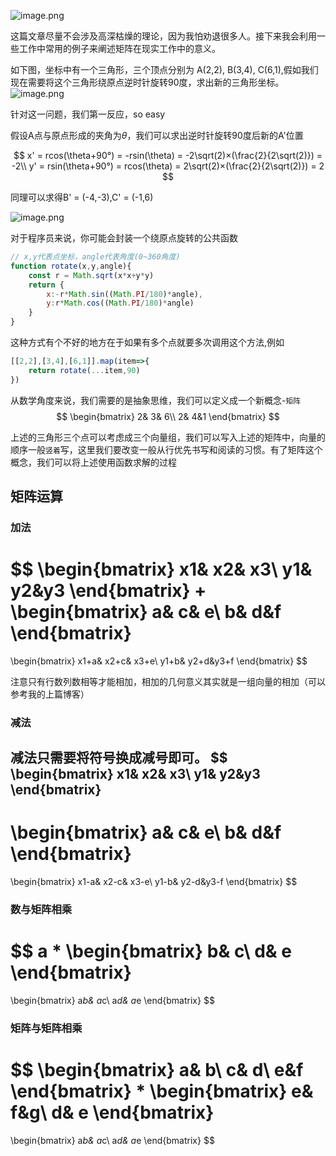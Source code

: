 ![image.png](https://p6-juejin.byteimg.com/tos-cn-i-k3u1fbpfcp/ac2df8b598e24be2ab3087f466cbea75~tplv-k3u1fbpfcp-watermark.image?)

这篇文章尽量不会涉及高深枯燥的理论，因为我怕劝退很多人。接下来我会利用一些工作中常用的例子来阐述矩阵在现实工作中的意义。

如下图，坐标中有一个三角形，三个顶点分别为 A(2,2), B(3,4), C(6,1),假如我们现在需要将这个三角形绕原点逆时针旋转90度，求出新的三角形坐标。
![image.png](https://p6-juejin.byteimg.com/tos-cn-i-k3u1fbpfcp/ca6ff74ee5b547eeb415b87baa62bd5e~tplv-k3u1fbpfcp-watermark.image?)

针对这一问题，我们第一反应，so easy

假设A点与原点形成的夹角为$\theta$，我们可以求出逆时针旋转90度后新的A'位置

$$
x' = rcos(\theta+90°) = -rsin(\theta) = -2\sqrt(2)×(\frac{2}{2\sqrt(2)}) = -2\\
y' = rsin(\theta+90°) = rcos(\theta) = 2\sqrt(2)×(\frac{2}{2\sqrt(2)}) = 2
$$

同理可以求得B' = (-4,-3),C' = (-1,6)

![image.png](https://p9-juejin.byteimg.com/tos-cn-i-k3u1fbpfcp/ee6cd1753a8e4120b0a61b62d09c0e35~tplv-k3u1fbpfcp-watermark.image?)


对于程序员来说，你可能会封装一个绕原点旋转的公共函数

```js
// x,y代表点坐标，angle代表角度(0~360角度)
function rotate(x,y,angle){
    const r = Math.sqrt(x*x+y*y)
    return {
        x:-r*Math.sin((Math.PI/180)*angle),
        y:r*Math.cos((Math.PI/180)*angle)
    }
}
```
这种方式有个不好的地方在于如果有多个点就要多次调用这个方法,例如
```js
[[2,2],[3,4],[6,1]].map(item=>{
    return rotate(...item,90)
})
```
从数学角度来说，我们需要的是抽象思维，我们可以定义成一个新概念-`矩阵`
$$
\begin{bmatrix}
  2&  3& 6\\
  2&  4&1
\end{bmatrix}
$$

上述的三角形三个点可以考虑成三个向量组，我们可以写入上述的矩阵中，向量的顺序一般`竖着`写，这里我们要改变一般从行优先书写和阅读的习惯。有了矩阵这个概念，我们可以将上述使用函数求解的过程

## 矩阵运算

### 加法
$$
\begin{bmatrix}
  x1&  x2& x3\\
  y1&  y2&y3
\end{bmatrix}
+
\begin{bmatrix}
  a&  c& e\\
  b&  d&f
\end{bmatrix}
=
\begin{bmatrix}
  x1+a&  x2+c& x3+e\\
  y1+b&  y2+d&y3+f
\end{bmatrix}
$$

注意只有行数列数相等才能相加，相加的几何意义其实就是一组向量的相加（可以参考我的上篇博客）

### 减法
减法只需要将符号换成减号即可。
$$
\begin{bmatrix}
  x1&  x2& x3\\
  y1&  y2&y3
\end{bmatrix}
-
\begin{bmatrix}
  a&  c& e\\
  b&  d&f
\end{bmatrix}
=
\begin{bmatrix}
  x1-a&  x2-c& x3-e\\
  y1-b&  y2-d&y3-f
\end{bmatrix}
$$

### 数与矩阵相乘

$$
a
*
\begin{bmatrix}
  b& c\\
  d& e
\end{bmatrix}
=
\begin{bmatrix}
  a*b& a*c\\
  a*d&  a*e
\end{bmatrix}
$$

### 矩阵与矩阵相乘

$$
\begin{bmatrix}
  a& b\\
  c& d\\
  e&f
\end{bmatrix}
*
\begin{bmatrix}
  e& f&g\\
  d& e
\end{bmatrix}
=
\begin{bmatrix}
  a*b& a*c\\
  a*d&  a*e
\end{bmatrix}
$$


















